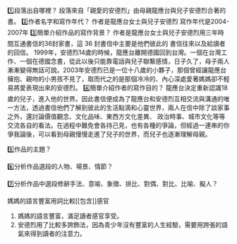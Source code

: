 1️⃣段落出自哪裡？
段落來自「親愛的安德烈」由母親龍應台與兒子安德烈合著的書。
2️⃣作者名字和寫作年代？
作者是龍應台女士與兒子安德烈
寫作年代是2004-2007年
3️⃣簡單介紹作品的寫作背景？
作者是龍應台女士與兒子安德烈用三年時間互通書信的36封家書，這 36 封書信中主要是他們彼此的 書信往來以及給讀者的回信。 1999年，安德烈14歲的時候，龍應台離開德國回到台灣。一個在台灣工作、一個在德國念書，從此以後只能靠電話與兒子聯繫感情，日子久了，母子兩人漸漸變得無話可說。2003年安德烈已是一位十八歲的小夥子，那個曾經讓龍應台擁抱、親吻的小男孩不見了，取而代之的是那個冷冷的、內心深處愛著媽媽卻不輕易將愛表現出來的安德烈。
4️⃣簡單介紹作者的寫作目的？
龍應台決定重新認識18歲的兒子，進入他的世界。因此書信便成為了龍應台和安德烈互相交流與溝通的唯一方法，透過書信他們了解到彼此的生活點滴和心靈世界，兩人在信中除了談家事之外，還討論價值觀念、文化品味、東西方文化差異、 政治時事、城市文化等等交流各自的看法。在過程中難免會各持己見，也有各種的爭論，但經過一連串的你爭我論後，可以看到母親慢慢走進了兒子的世界，而兒子也逐漸理解母親。

5️⃣作品的主題？

6️⃣分析作品選段的人物、場景、情節？

7️⃣分析作品中選段修辭手法、意喻、象徵、排比、對偶、對比、比喻、擬人？


媽媽的語言豐富用詞比較[[包含]]感官
1. 媽媽的語言豐富，滿足讀者感官享受。
2. 安德烈用了比較多誇飾法，因為青少年沒有豐富的人生經驗，需要用誇張的語氣來得到讀者的注意力。